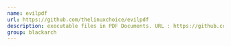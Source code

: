 ```yaml
---
name: evilpdf
url: https://github.com/thelinuxchoice/evilpdf
description: executable files in PDF Documents. URL : https://github.com/thelinuxchoice/evilpdf Groups : blackarch blackarch-backdoor
group: blackarch
---
```

